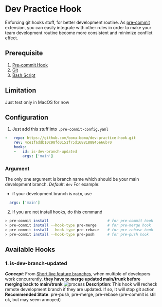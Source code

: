 # Dev Practice Hook

Enforcing git hooks stuff, for better development routine.
As [pre-commit](https://pre-commit.com) extension, you can easily integrate with other rules in order to make your team development routine become more consistent and minimize conflict effect.

## Prerequisite
1. [Pre-commit Hook](https://pre-commit.com)
2. [Git](https://git-scm.com)
3. [Bash Script](https://www.gnu.org/software/bash/)

## Limitation
Just test only in MacOS for now

## Configuration
1. Just add this stuff into `.pre-commit-config.yaml`
```yaml
-   repo: https://github.com/bomu-bomu/dev-practice-hook.git
    rev: 4ce1faddb10c98fd0151f75d1688188845e66b70
    hooks:
    -   id: is-dev-branch-updated
        args: ['main']
```
### Argument
The only one argument is branch name which should be your main development branch.
_Default_: `dev`
For example:
- if your development branch is `main`, use
```yaml
  args: ['main']
```

2. If you are not install hooks, do this command
```sh
> pre-commit install                           # for pre-commit hook
> pre-commit install --hook-type pre-merge     # for pre-merge hook
> pre-commit install --hook-type pre-rebase    # for pre-rebase hook
> pre-commit install --hook-type pre-push      # for pre-push hook
```


## Available Hooks
### 1. is-dev-branch-updated
***Concept***: From [Short live feature branches](https://trunkbaseddevelopment.com/short-lived-feature-branches/), when multiple of developers work concurrently, **they have to merge updated main/trunk before merging back to main/trunk**
![process](https://trunkbaseddevelopment.com/short-lived-feature-branches/slfb_pull-push.png)
**Description**: This hook will recheck remote development branch if they are updated.
If so, It will stop git action
**Recommended State**: pre-push, pre-merge, pre-rebase  (pre-commit is still ok, but may seem annoyed)